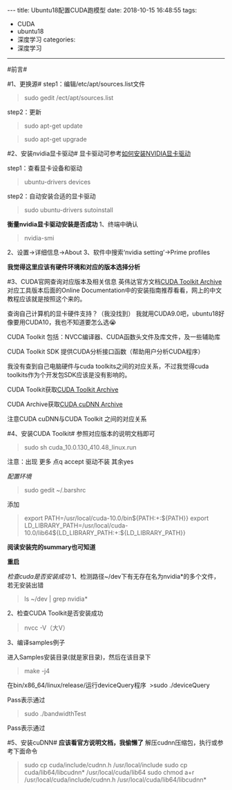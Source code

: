 ﻿﻿﻿﻿﻿﻿﻿﻿﻿﻿﻿﻿﻿﻿﻿﻿﻿﻿---title: Ubuntu18配置CUDA跑模型date: 2018-10-15 16:48:55tags:- CUDA- ubuntu18- 深度学习categories:- 深度学习---#前言##1、更换源#step1：编辑/etc/apt/sources.list文件>sudo gedit /ect/apt/sources.liststep2：更新>sudo apt-get update>sudo apt-get upgrade#2、安装nvidia显卡驱动#显卡驱动可参考[如何安装NVIDIA显卡驱动](https://linuxconfig.org/how-to-inatall-the-nvidia-drivers-on-ubuntu-18-04-bionic-beaver-linux#h8-manual-install-using-the-official-nvidia-com-driver)step1：查看显卡设备和驱动>ubuntu-drivers devicesstep2：自动安装合适的显卡驱动>sudo ubuntu-drivers sutoinstall**衡量nvidia显卡驱动安装是否成功**1、终端中确认>nvidia-smi2、设置->详细信息->About3、软件中搜索‘nvidia setting’->Prime profiles**我觉得这里应该有硬件环境和对应的版本选择分析**#3、CUDA官网查询对应版本及相关信息英伟达官方文档[CUDA Toolkit Archive](https://developer.nvidia.com/cuda-toolkit-archive)对应工具版本后面的Online Documentation中的安装指南推荐看看，网上的中文教程应该就是按照这个来的。查询自己计算机的显卡硬件支持？（我没找到）我就用CUDA9.0吧，ubuntu18好像要用CUDA10，我也不知道要怎么选😭CUDA Toolkit 包括：NVCC编译器、CUDA函数头文件及库文件，及一些辅助库CUDA Toolkit SDK 提供CUDA分析接口函数（帮助用户分析CUDA程序）我没有查到自己电脑硬件与cuda toolkits之间的对应关系，不过我觉得cuda toolkits作为个开发包SDK应该是没有影响的。CUDA Toolkit获取[CUDA Toolkit Archive](https://developer.nvidia.com/cuda-toolkit-archive)CUDA Archive获取[CUDA cuDNN Archive](https://developer.nvidia.com/rdp/cudnn-archive)注意CUDA cuDNN与CUDA Toolkit 之间的对应关系#4、安装CUDA Toolkit#参照对应版本的说明文档即可>sudo sh cuda_10.0.130_410.48_linux.run注意：出现 更多  点q  accept  驱动不装 其余yes*配置环境*>sudo gedit ~/.barshrc添加>export PATH=/usr/local/cuda-10.0/bin${PATH:+:${PATH}}>export LD_LIBRARY_PATH=/usr/local/cuda-10.0/lib64${LD_LIBRARY_PATH:+:${LD_LIBRARY_PATH}}**阅读安装完的summary也可知道****重启***检查cuda是否安装成功*1、检测路径~/dev下有无存在名为nvidia*的多个文件，若无安装出错>ls ~/dev | grep nvidia*2、检查CUDA Toolkit是否安装成功>nvcc -V（大V）3、编译samples例子进入Samples安装目录(就是家目录)，然后在该目录下>make -j4在bin/x86_64/linux/release/运行deviceQuery程序 >sudo ./deviceQueryPass表示通过>sudo ./bandwidthTestPass表示通过#5、安装cuDNN#**应该看官方说明文档，我偷懒了**解压cudnn压缩包，执行或参考下面命令>sudo cp cuda/include/cudnn.h  /usr/local/include>sudo cp cuda/lib64/libcudnn* /usr/local/cuda/lib64>sudo chmod a+r /usr/local/cuda/include/cudnn.h /usr/local/cuda/lib64/libcudnn*